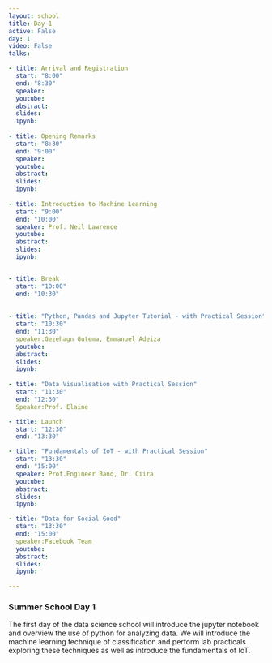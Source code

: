 ```yaml
---
layout: school
title: Day 1
active: False
day: 1
video: False
talks:

- title: Arrival and Registration
  start: "8:00"
  end: "8:30"
  speaker: 
  youtube:
  abstract:
  slides:
  ipynb:
  
- title: Opening Remarks
  start: "8:30"
  end: "9:00"
  speaker: 
  youtube:
  abstract:
  slides:
  ipynb:
  
- title: Introduction to Machine Learning
  start: "9:00"
  end: "10:00"
  speaker: Prof. Neil Lawrence
  youtube:
  abstract:
  slides: 
  ipynb:


- title: Break
  start: "10:00"
  end: "10:30"
  
  
- title: "Python, Pandas and Jupyter Tutorial - with Practical Session"
  start: "10:30"
  end: "11:30"
  speaker:Gezehagn Gutema, Emmanuel Adeiza  
  youtube:
  abstract:
  slides: 
  ipynb: 
  
- title: "Data Visualisation with Practical Session"
  start: "11:30"
  end: "12:30"
  Speaker:Prof. Elaine

- title: Launch
  start: "12:30"
  end: "13:30"

- title: "Fundamentals of IoT - with Practical Session"
  start: "13:30"
  end: "15:00"
  speaker: Prof.Engineer Bano, Dr. Ciira 
  youtube:
  abstract:
  slides:
  ipynb:

- title: "Data for Social Good"
  start: "13:30"
  end: "15:00"
  speaker:Facebook Team 
  youtube:
  abstract:
  slides:
  ipynb:

---
```


<h3> Summer School Day 1 </h3>

<p>The first day of the data science school will introduce the jupyter notebook and overview the use of python for analyzing data. We will introduce the machine learning technique of classification and perform lab practicals exploring these techniques as well as introduce the fundamentals of IoT.</p>
